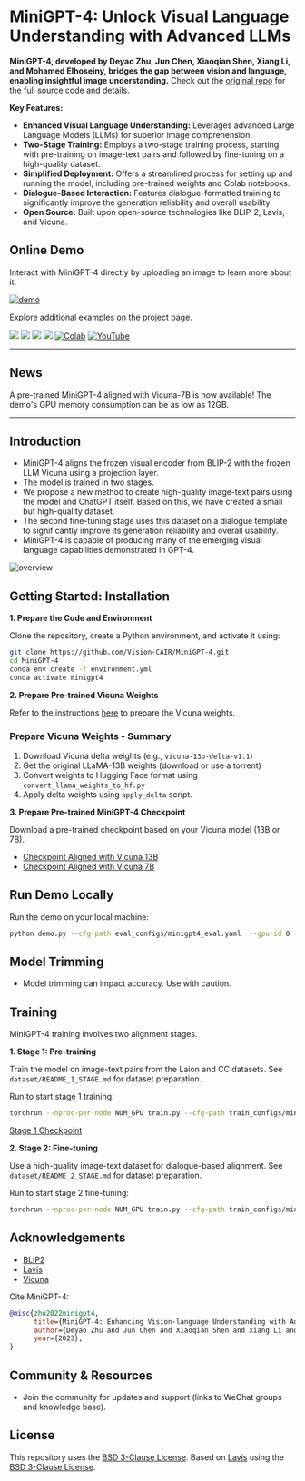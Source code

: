# MiniGPT-4: Unlock Visual Language Understanding with Advanced LLMs

**MiniGPT-4, developed by Deyao Zhu, Jun Chen, Xiaoqian Shen, Xiang Li, and Mohamed Elhoseiny, bridges the gap between vision and language, enabling insightful image understanding.**  Check out the [original repo](https://github.com/RiseInRose/MiniGPT-4-ZH) for the full source code and details.

**Key Features:**

*   **Enhanced Visual Language Understanding:**  Leverages advanced Large Language Models (LLMs) for superior image comprehension.
*   **Two-Stage Training:**  Employs a two-stage training process, starting with pre-training on image-text pairs and followed by fine-tuning on a high-quality dataset.
*   **Simplified Deployment:**  Offers a streamlined process for setting up and running the model, including pre-trained weights and Colab notebooks.
*   **Dialogue-Based Interaction:**  Features dialogue-formatted training to significantly improve the generation reliability and overall usability.
*   **Open Source:**  Built upon open-source technologies like BLIP-2, Lavis, and Vicuna.

## Online Demo

Interact with MiniGPT-4 directly by uploading an image to learn more about it.

[![demo](figs/online_demo.png)](https://minigpt-4.github.io)

Explore additional examples on the [project page](https://minigpt-4.github.io).

<a href='https://minigpt-4.github.io'><img src='https://img.shields.io/badge/Project-Page-Green'></a>  <a href='MiniGPT_4.pdf'><img src='https://img.shields.io/badge/Paper-PDF-red'></a> <a href='https://huggingface.co/spaces/Vision-CAIR/minigpt4'><img src='https://img.shields.io/badge/%F0%9F%A4%97%20Hugging%20Face-Spaces-blue'></a> <a href='https://huggingface.co/Vision-CAIR/MiniGPT-4'><img src='https://img.shields.io/badge/%F0%9F%A4%97%20Hugging%20Face-Model-blue'></a> [![Colab](https://colab.research.google.com/assets/colab-badge.svg)](https://colab.research.google.com/drive/1OK4kYsZphwt5DXchKkzMBjYF6jnkqh4R?usp=sharing) [![YouTube](https://badges.aleen42.com/src/youtube.svg)](https://www.youtube.com/watch?v=__tftoxpBAw&feature=youtu.be)

---

## News

A pre-trained MiniGPT-4 aligned with Vicuna-7B is now available! The demo's GPU memory consumption can be as low as 12GB.

---

## Introduction

-   MiniGPT-4 aligns the frozen visual encoder from BLIP-2 with the frozen LLM Vicuna using a projection layer.
-   The model is trained in two stages.
-   We propose a new method to create high-quality image-text pairs using the model and ChatGPT itself. Based on this, we have created a small but high-quality dataset.
-   The second fine-tuning stage uses this dataset on a dialogue template to significantly improve its generation reliability and overall usability.
-   MiniGPT-4 is capable of producing many of the emerging visual language capabilities demonstrated in GPT-4.

![overview](figs/overview.png)

## Getting Started: Installation

**1.  Prepare the Code and Environment**

Clone the repository, create a Python environment, and activate it using:

```bash
git clone https://github.com/Vision-CAIR/MiniGPT-4.git
cd MiniGPT-4
conda env create -f environment.yml
conda activate minigpt4
```

**2.  Prepare Pre-trained Vicuna Weights**

Refer to the instructions [here](PrepareVicuna.md) to prepare the Vicuna weights.

### Prepare Vicuna Weights - Summary

1.  Download Vicuna delta weights (e.g., `vicuna-13b-delta-v1.1`)
2.  Get the original LLaMA-13B weights (download or use a torrent)
3.  Convert weights to Hugging Face format using `convert_llama_weights_to_hf.py`
4.  Apply delta weights using `apply_delta` script.

**3. Prepare Pre-trained MiniGPT-4 Checkpoint**

Download a pre-trained checkpoint based on your Vicuna model (13B or 7B).

*   [Checkpoint Aligned with Vicuna 13B](https://drive.google.com/file/d/1a4zLvaiDBr-36pasffmgpvH5P7CKmpze/view?usp=share_link)
*   [Checkpoint Aligned with Vicuna 7B](https://drive.google.com/file/d/1RY9jV0dyqLX-o38LrumkKRh6Jtaop58R/view?usp=sharing)

## Run Demo Locally

Run the demo on your local machine:

```bash
python demo.py --cfg-path eval_configs/minigpt4_eval.yaml  --gpu-id 0
```

## Model Trimming

*   Model trimming can impact accuracy. Use with caution.

## Training

MiniGPT-4 training involves two alignment stages.

**1. Stage 1: Pre-training**

Train the model on image-text pairs from the Laion and CC datasets.  See `dataset/README_1_STAGE.md` for dataset preparation.

Run to start stage 1 training:

```bash
torchrun --nproc-per-node NUM_GPU train.py --cfg-path train_configs/minigpt4_stage1_pretrain.yaml
```

[Stage 1 Checkpoint](https://drive.google.com/file/d/1u9FRRBB3VovP1HxCAlpD9Lw4t4P6-Yq8/view?usp=share_link)

**2. Stage 2: Fine-tuning**

Use a high-quality image-text dataset for dialogue-based alignment. See `dataset/README_2_STAGE.md` for dataset preparation.

Run to start stage 2 fine-tuning:

```bash
torchrun --nproc-per-node NUM_GPU train.py --cfg-path train_configs/minigpt4_stage2_finetune.yaml
```

## Acknowledgements

*   [BLIP2](https://huggingface.co/docs/transformers/main/model_doc/blip-2)
*   [Lavis](https://github.com/salesforce/LAVIS)
*   [Vicuna](https://github.com/lm-sys/FastChat)

Cite MiniGPT-4:

```bibtex
@misc{zhu2022minigpt4,
      title={MiniGPT-4: Enhancing Vision-language Understanding with Advanced Large Language Models},
      author={Deyao Zhu and Jun Chen and Xiaoqian Shen and xiang Li and Mohamed Elhoseiny},
      year={2023},
}
```

## Community & Resources

*   Join the community for updates and support (links to WeChat groups and knowledge base).

## License

This repository uses the [BSD 3-Clause License](LICENSE.md).  Based on [Lavis](https://github.com/salesforce/LAVIS) using the [BSD 3-Clause License](LICENSE_Lavis.md).